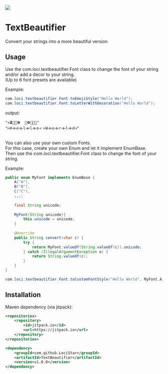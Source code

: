 [![](https://jitpack.io/v/LociStar/TextBeautifier.svg)](https://jitpack.io/#LociStar/TextBeautifier)

# TextBeautifier
Convert your strings into a more beautiful version

## Usage
Use the com.loci.textbeautifier.Font class to change the font of your string and/or add a decor to your string.<br>
(Up to 6 font presets are available)

Example:
```java
com.loci.textbeautifier.Font.toEmojiStyle("Hello World");
com.loci.textbeautifier.Font.toLetterWithDecoration("Hello World");
```
output:<br>
```
"♓🎗👢👢⚽  🔱⚽🌱👢🌛"
"⊢H⊣⊢e⊣⊢l⊣⊢l⊣⊢o⊣ ⊢W⊣⊢o⊣⊢r⊣⊢l⊣⊢d⊣"
```
<br>
You can also use your own custom Fonts.<br>
For this case, create your own Enum and let it implement EnumBase. <br>
Then use the com.loci.textbeautifier.Font class to change the font of your string.

Example:
```java
public enum MyFont implements EnumBase {
    A("A"),
    B("B"),
    C("C"),
    ...;
    
    final String unicode;
    
    MyFont(String unicode){
        this.unicode = unicode;
    }
    
    @Override
    public String convert(char c) {
        try {
            return MyFont.valueOf(String.valueOf(c)).unicode;
        } catch (IllegalArgumentException e) {
            return String.valueOf(c);
        }
    }
}
```
```java
com.loci.textbeautifier.Font.toCustomFontStyle("Hello World", MyFont.A);
```

## Installation
Maven dependency (via jitpack):
```xml
<repositories>
    <repository>
        <id>jitpack.io</id>
        <url>https://jitpack.io</url>
    </repository>
</repositories>
```

```xml
<dependency>
    <groupId>com.github.LociStar</groupId>
    <artifactId>TextBeautifier</artifactId>
    <version>v1.0.0</version>
</dependency>
```
